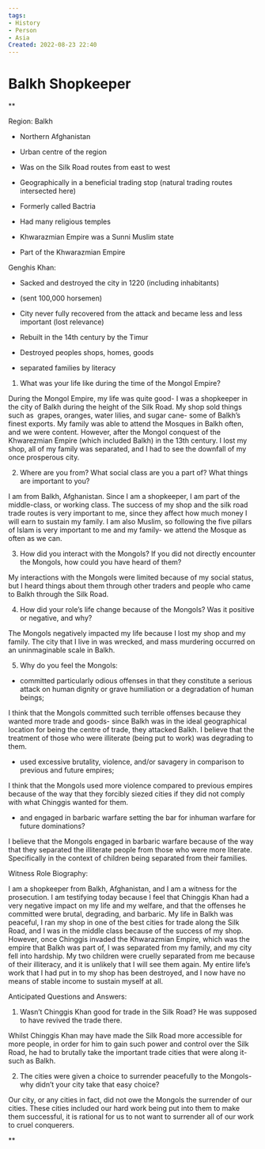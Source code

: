 ```yaml
---
tags:
- History
- Person
- Asia
Created: 2022-08-23 22:40  
---
```

# Balkh Shopkeeper 

**

Region: Balkh

-   Northern Afghanistan
    
-   Urban centre of the region
    
-   Was on the Silk Road routes from east to west
    
-   Geographically in a beneficial trading stop (natural trading routes intersected here)
    
-   Formerly called Bactria 
    
-   Had many religious temples 
    
-   Khwarazmian Empire was a Sunni Muslim state
    
-   Part of the Khwarazmian Empire
    

  

Genghis Khan:

-   Sacked and destroyed the city in 1220 (including inhabitants)
    
-   (sent 100,000 horsemen)
    
-   City never fully recovered from the attack and became less and less important (lost relevance)
    

-   Rebuilt in the 14th century by the Timur
    

-   Destroyed peoples shops, homes, goods
    
-   separated families by literacy
    

  

1.  What was your life like during the time of the Mongol Empire? 
    

During the Mongol Empire, my life was quite good- I was a shopkeeper in the city of Balkh during the height of the Silk Road. My shop sold things such as  grapes, oranges, water lilies, and sugar cane- some of Balkh’s finest exports. My family was able to attend the Mosques in Balkh often, and we were content. However, after the Mongol conquest of the Khwarezmian Empire (which included Balkh) in the 13th century. I lost my shop, all of my family was separated, and I had to see the downfall of my once prosperous city. 

  

2.  Where are you from? What social class are you a part of? What things are important to you?
    

I am from Balkh, Afghanistan. Since I am a shopkeeper, I am part of the middle-class, or working class. The success of my shop and the silk road trade routes is very important to me, since they affect how much money I will earn to sustain my family. I am also Muslim, so following the five pillars of Islam is very important to me and my family- we attend the Mosque as often as we can.

  

3.  How did you interact with the Mongols? If you did not directly encounter the Mongols, how could you have heard of them?
    

My interactions with the Mongols were limited because of my social status, but I heard things about them through other traders and people who came to Balkh through the Silk Road. 

  

4.  How did your role’s life change because of the Mongols? Was it positive or negative, and why?
    

The Mongols negatively impacted my life because I lost my shop and my family. The city that I live in was wrecked, and mass murdering occurred on an uninmaginable scale in Balkh. 

5.  Why do you feel the Mongols: 
    

  

-   committed particularly odious offenses in that they constitute a serious attack on human dignity or grave humiliation or a degradation of human beings;
    

I think that the Mongols committed such terrible offenses because they wanted more trade and goods- since Balkh was in the ideal geographical location for being the centre of trade, they attacked Balkh. I believe that the treatment of those who were illiterate (being put to work) was degrading to them.

  

-   used excessive brutality, violence, and/or savagery in comparison to previous and future empires;
    

I think that the Mongols used more violence compared to previous empires because of the way that they forcibly siezed cities if they did not comply with what Chinggis wanted for them.

  

-   and engaged in barbaric warfare setting the bar for inhuman warfare for future dominations?
    

I believe that the Mongols engaged in barbaric warfare because of the way that they separated the illiterate people from those who were more literate. Specifically in the context of children being separated from their families.

  

Witness Role Biography:

  

I am a shopkeeper from Balkh, Afghanistan, and I am a witness for the prosecution. I am testifying today because I feel that Chinggis Khan had a very negative impact on my life and my welfare, and that the offenses he committed were brutal, degrading, and barbaric. My life in Balkh was peaceful, I ran my shop in one of the best cities for trade along the Silk Road, and I was in the middle class because of the success of my shop. However, once Chinggis invaded the Khwarazmian Empire, which was the empire that Balkh was part of, I was separated from my family, and my city fell into hardship. My two children were cruelly separated from me because of their illiteracy, and it is unlikely that I will see them again. My entire life’s work that I had put in to my shop has been destroyed, and I now have no means of stable income to sustain myself at all. 

  
  

Anticipated Questions and Answers:

  

1.  Wasn’t Chinggis Khan good for trade in the Silk Road? He was supposed to have revived the trade there. 
    

Whilst Chinggis Khan may have made the Silk Road more accessible for more people, in order for him to gain such power and control over the Silk Road, he had to brutally take the important trade cities that were along it- such as Balkh. 

  

2.  The cities were given a choice to surrender peacefully to the Mongols- why didn’t your city take that easy choice?
    

Our city, or any cities in fact, did not owe the Mongols the surrender of our cities. These cities included our hard work being put into them to make them successful, it is rational for us to not want to surrender all of our work to cruel conquerers.

**